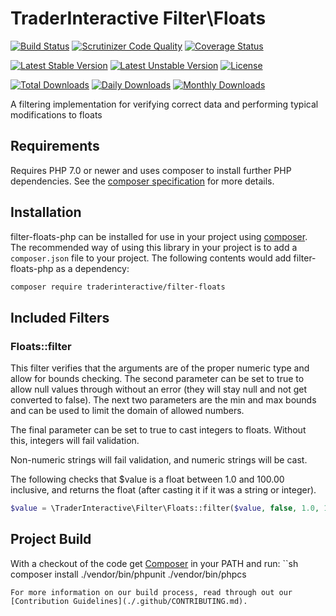 # TraderInteractive Filter\Floats

[![Build Status](https://travis-ci.org/traderinteractive/filter-floats-php.svg?branch=master)](https://travis-ci.org/traderinteractive/filter-floats-php)
[![Scrutinizer Code Quality](https://scrutinizer-ci.com/g/traderinteractive/filter-floats-php/badges/quality-score.png?b=master)](https://scrutinizer-ci.com/g/traderinteractive/filter-floats-php/?branch=master)
[![Coverage Status](https://coveralls.io/repos/github/traderinteractive/filter-floats-php/badge.svg?branch=master)](https://coveralls.io/github/traderinteractive/filter-floats-php?branch=master)

[![Latest Stable Version](https://poser.pugx.org/traderinteractive/filter-floats/v/stable)](https://packagist.org/packages/traderinteractive/filter-floats)
[![Latest Unstable Version](https://poser.pugx.org/traderinteractive/filter-floats/v/unstable)](https://packagist.org/packages/traderinteractive/filter-floats)
[![License](https://poser.pugx.org/traderinteractive/filter-floats/license)](https://packagist.org/packages/traderinteractive/filter-floats)

[![Total Downloads](https://poser.pugx.org/traderinteractive/filter-floats/downloads)](https://packagist.org/packages/traderinteractive/filter-floats)
[![Daily Downloads](https://poser.pugx.org/traderinteractive/filter-floats/d/daily)](https://packagist.org/packages/traderinteractive/filter-floats)
[![Monthly Downloads](https://poser.pugx.org/traderinteractive/filter-floats/d/monthly)](https://packagist.org/packages/traderinteractive/filter-floats)

A filtering implementation for verifying correct data and performing typical modifications to floats

## Requirements

Requires PHP 7.0 or newer and uses composer to install further PHP dependencies.  See the [composer specification](composer.json) for more details.

## Installation

filter-floats-php can be installed for use in your project using [composer](http://getcomposer.org).
The recommended way of using this library in your project is to add a `composer.json` file to your project.  The following contents would add filter-floats-php as a dependency:
```sh
composer require traderinteractive/filter-floats
```

## Included Filters

### Floats::filter

This filter verifies that the arguments are of the proper numeric type and allow for bounds checking. The second parameter can be set to true to allow null values through without an error (they will stay null and not get converted to false). The next two parameters are the min and max bounds and can be used to limit the domain of allowed numbers.

The final parameter can be set to true to cast integers to floats. Without this, integers will fail validation.

Non-numeric strings will fail validation, and numeric strings will be cast.

The following checks that $value is a float between 1.0 and 100.00 inclusive, and returns the float (after casting it if it was a string or integer).

```php
$value = \TraderInteractive\Filter\Floats::filter($value, false, 1.0, 100.00, true);
```

## Project Build

With a checkout of the code get [Composer](http://getcomposer.org) in your PATH and run:
``sh
composer install
./vendor/bin/phpunit
./vendor/bin/phpcs
```
For more information on our build process, read through out our [Contribution Guidelines](./.github/CONTRIBUTING.md).
